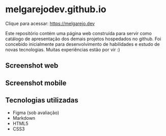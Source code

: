 # melgarejodev.github.io

Clique para acessar: <https://melgarejo.dev>

Este repositório contém uma página web construída para servir como catálogo de apresentação dos demais projetos hospedados no github.
Foi concebido inicialmente para desenvolvimento de habilidades e estudo de novas tecnologias.
Muitas experiências estão por vir :)


## Screenshot web



## Screenshot mobile



## Tecnologias utilizadas

- Figma (sob avaliação)
- Markdown
- HTML5
- CSS3
